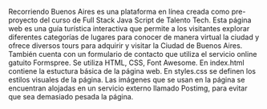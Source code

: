 Recorriendo Buenos Aires es una plataforma en línea creada como pre-proyecto del curso de Full Stack Java Script de Talento Tech.
Esta página web es una guía turística interactiva que permite a los visitantes explorar diferentes categorías de lugares para conocer de manera virtual la ciudad y ofrece diversos tours para adquirir y visitar la Ciudad de Buenos Aires.
También cuenta con un formulario de contacto que utiliza el servicio online gatuito Formspree.
Se utiliza HTML, CSS, Font Awesome.
En index.html contiene la estuctura básica de la página web.
En styles.css se definen los estilos visuales de la página.
Las imágenes que se usan en la página se encuentran alojadas en un servicio externo llamado Postimg, para evitar que sea demasiado pesada la página.
